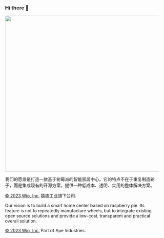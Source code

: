 ### Hi there 👋

<img src="http://cdn-mindcont.opengps.cn/blog/images/iot/diy/xhouse.jpg" width ="512px">

<p>我们的愿景是打造一款基于树莓派的智能家居中心。它的特点不在于重复制造轮子，而是集成现有的开源方案，提供一种低成本、透明、实用的整体解决方案。
  
<a href="http://wio.me" title="Wio, Inc."  target="_black">© 2023 Wio, Inc.</a> 猿族工业旗下公司.
     
<p> Our vision is to build a smart home center based on raspberry pie. Its feature is not to repeatedly manufacture wheels, but to integrate existing open source solutions and provide a low-cost, transparent and practical overall solution. </p> 

<a href="http://wio.me" title="Wio, Inc."  target="_black">© 2023 Wio, Inc.</a> Part of Ape Industries.





<!--
**mindcont/mindcont** is a ✨ _special_ ✨ repository because its `README.md` (this file) appears on your GitHub profile.

Here are some ideas to get you started:

- 🔭 I’m currently working on ...
- 🌱 I’m currently learning ...
- 👯 I’m looking to collaborate on ...
- 🤔 I’m looking for help with ...
- 💬 Ask me about ...
- 📫 How to reach me: ...
- 😄 Pronouns: ...
- ⚡ Fun fact: ...
-->
